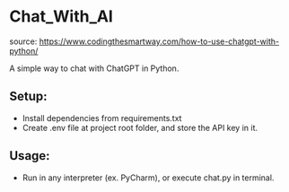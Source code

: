 # Chat_With_AI

source: https://www.codingthesmartway.com/how-to-use-chatgpt-with-python/

A simple way to chat with ChatGPT in Python.

## Setup:
- Install dependencies from requirements.txt
- Create .env file at project root folder, and store the API key in it.

## Usage:
- Run in any interpreter (ex. PyCharm), or execute chat.py in terminal.